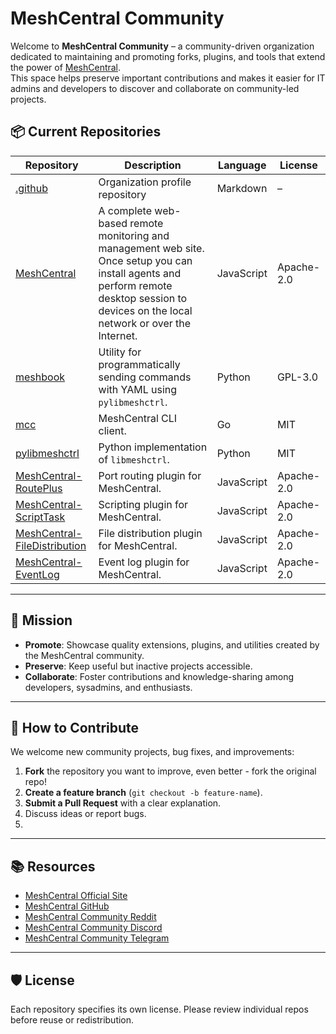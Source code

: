 # MeshCentral Community

Welcome to **MeshCentral Community** – a community-driven organization dedicated to maintaining and promoting forks, plugins, and tools that extend the power of [MeshCentral](https://meshcentral.com/).<br>
This space helps preserve important contributions and makes it easier for IT admins and developers to discover and collaborate on community-led projects.

## 📦 Current Repositories

| Repository                                                                                             | Description                                                                  | Language   | License    |
| ------------------------------------------------------------------------------------------------------ | ---------------------------------------------------------------------------- | ---------- | ---------- |
| [.github](https://github.com/meshcentral-community/.github)                                           | Organization profile repository                                              | Markdown   | –          |
| [MeshCentral](https://github.com/meshcentral-community/MeshCentral)                                   | A complete web-based remote monitoring and management web site. Once setup you can install agents and perform remote desktop session to devices on the local network or over the Internet. | JavaScript | Apache-2.0 |
| [meshbook](https://github.com/meshcentral-community/meshbook)                                         | Utility for programmatically sending commands with YAML using `pylibmeshctrl`. | Python     | GPL-3.0    |
| [mcc](https://github.com/meshcentral-community/mcc)                                                   | MeshCentral CLI client.                                                      | Go         | MIT        |
| [pylibmeshctrl](https://github.com/meshcentral-community/pylibmeshctrl)                               | Python implementation of `libmeshctrl`.                                      | Python     | MIT        |
| [MeshCentral-RoutePlus](https://github.com/meshcentral-community/MeshCentral-RoutePlus)               | Port routing plugin for MeshCentral.                                         | JavaScript | Apache-2.0 |
| [MeshCentral-ScriptTask](https://github.com/meshcentral-community/MeshCentral-ScriptTask)             | Scripting plugin for MeshCentral.                                            | JavaScript | Apache-2.0 |
| [MeshCentral-FileDistribution](https://github.com/meshcentral-community/MeshCentral-FileDistribution) | File distribution plugin for MeshCentral.                                    | JavaScript | Apache-2.0 |
| [MeshCentral-EventLog](https://github.com/meshcentral-community/MeshCentral-EventLog)                 | Event log plugin for MeshCentral.                                            | JavaScript | Apache-2.0 |

---

## 🚀 Mission

* **Promote**: Showcase quality extensions, plugins, and utilities created by the MeshCentral community.
* **Preserve**: Keep useful but inactive projects accessible.
* **Collaborate**: Foster contributions and knowledge-sharing among developers, sysadmins, and enthusiasts.

---

## 🤝 How to Contribute

We welcome new community projects, bug fixes, and improvements:

1. **Fork** the repository you want to improve, even better - fork the original repo!
2. **Create a feature branch** (`git checkout -b feature-name`).
3. **Submit a Pull Request** with a clear explanation.
4. Discuss ideas or report bugs.
5. 
---

## 📚 Resources

* [MeshCentral Official Site](https://meshcentral.com/)
* [MeshCentral GitHub](https://github.com/Ylianst/MeshCentral)
* [MeshCentral Community Reddit](https://www.reddit.com/r/MeshCentral/)
* [MeshCentral Community Discord](https://discord.gg/8wHC6ASWAc)
* [MeshCentral Community Telegram](https://t.me/meshcentral)

---

## 🛡 License

Each repository specifies its own license. Please review individual repos before reuse or redistribution.
